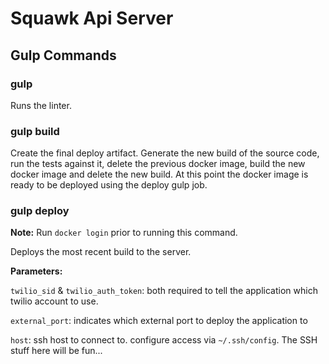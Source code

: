 # Squawk Api Server

## Gulp Commands

### gulp

Runs the linter.


### gulp build

Create the final deploy artifact. Generate the new build of the source code, run the tests against it, delete the previous docker image, build the new docker image and delete the new build. At this point the docker image is ready to be deployed using the deploy gulp job.

### gulp deploy

**Note:** Run `docker login` prior to running this command.

Deploys the most recent build to the server.

**Parameters:**

`twilio_sid` & `twilio_auth_token`: both required to tell the application which twilio account to use.

`external_port`: indicates which external port to deploy the application to

`host`: ssh host to connect to. configure access via `~/.ssh/config`. The SSH stuff here will be fun...
